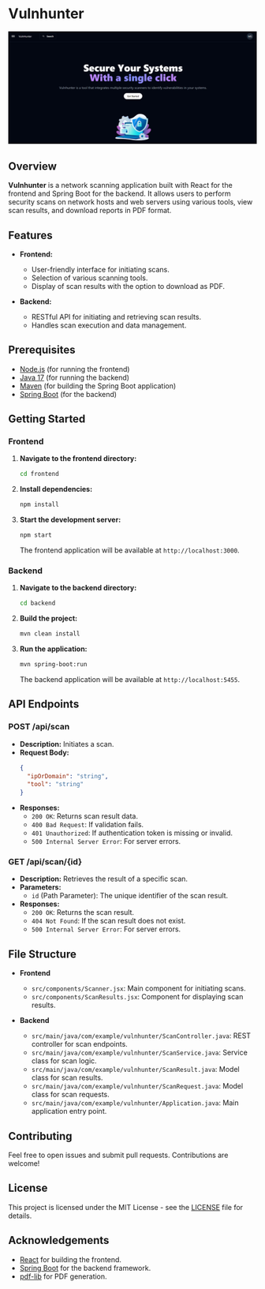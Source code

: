 # Vulnhunter

![Vulnhunter Screenshot](./images/Home.png)

## Overview

**Vulnhunter** is a network scanning application built with React for the frontend and Spring Boot for the backend. It allows users to perform security scans on network hosts and web servers using various tools, view scan results, and download reports in PDF format.

## Features

- **Frontend:**
  - User-friendly interface for initiating scans.
  - Selection of various scanning tools.
  - Display of scan results with the option to download as PDF.

- **Backend:**
  - RESTful API for initiating and retrieving scan results.
  - Handles scan execution and data management.

## Prerequisites

- [Node.js](https://nodejs.org/) (for running the frontend)
- [Java 17](https://www.oracle.com/java/technologies/javase-jdk17-downloads.html) (for running the backend)
- [Maven](https://maven.apache.org/) (for building the Spring Boot application)
- [Spring Boot](https://spring.io/projects/spring-boot) (for the backend)

## Getting Started

### Frontend

1. **Navigate to the frontend directory:**

    ```bash
    cd frontend
    ```

2. **Install dependencies:**

    ```bash
    npm install
    ```

3. **Start the development server:**

    ```bash
    npm start
    ```

   The frontend application will be available at `http://localhost:3000`.

### Backend

1. **Navigate to the backend directory:**

    ```bash
    cd backend
    ```

2. **Build the project:**

    ```bash
    mvn clean install
    ```

3. **Run the application:**

    ```bash
    mvn spring-boot:run
    ```

   The backend application will be available at `http://localhost:5455`.

## API Endpoints

### POST /api/scan

- **Description:** Initiates a scan.
- **Request Body:**
    ```json
    {
      "ipOrDomain": "string",
      "tool": "string"
    }
    ```
- **Responses:**
  - `200 OK`: Returns scan result data.
  - `400 Bad Request`: If validation fails.
  - `401 Unauthorized`: If authentication token is missing or invalid.
  - `500 Internal Server Error`: For server errors.

### GET /api/scan/{id}

- **Description:** Retrieves the result of a specific scan.
- **Parameters:**
  - `id` (Path Parameter): The unique identifier of the scan result.
- **Responses:**
  - `200 OK`: Returns the scan result.
  - `404 Not Found`: If the scan result does not exist.
  - `500 Internal Server Error`: For server errors.

## File Structure

- **Frontend**
  - `src/components/Scanner.jsx`: Main component for initiating scans.
  - `src/components/ScanResults.jsx`: Component for displaying scan results.

- **Backend**
  - `src/main/java/com/example/vulnhunter/ScanController.java`: REST controller for scan endpoints.
  - `src/main/java/com/example/vulnhunter/ScanService.java`: Service class for scan logic.
  - `src/main/java/com/example/vulnhunter/ScanResult.java`: Model class for scan results.
  - `src/main/java/com/example/vulnhunter/ScanRequest.java`: Model class for scan requests.
  - `src/main/java/com/example/vulnhunter/Application.java`: Main application entry point.

## Contributing

Feel free to open issues and submit pull requests. Contributions are welcome!

## License

This project is licensed under the MIT License - see the [LICENSE](LICENSE) file for details.

## Acknowledgements

- [React](https://reactjs.org/) for building the frontend.
- [Spring Boot](https://spring.io/projects/spring-boot) for the backend framework.
- [pdf-lib](https://pdf-lib.js.org/) for PDF generation.
